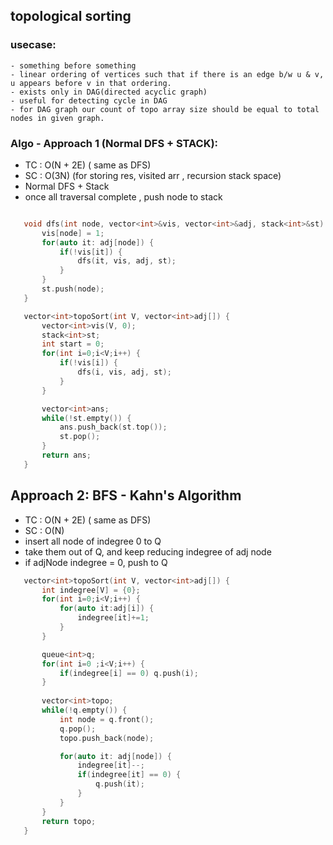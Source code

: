 ## topological sorting

### usecase:
    - something before something
    - linear ordering of vertices such that if there is an edge b/w u & v, u appears before v in that ordering.
    - exists only in DAG(directed acyclic graph)
    - useful for detecting cycle in DAG
    - for DAG graph our count of topo array size should be equal to total nodes in given graph.

### Algo - Approach 1 (Normal DFS + STACK):
- TC : O(N + 2E) ( same as DFS) <br/>
- SC : O(3N) (for storing res, visited arr , recursion stack space)
- Normal DFS + Stack
- once all traversal complete , push node to stack

 ```c++

    void dfs(int node, vector<int>&vis, vector<int>&adj, stack<int>&st) {
        vis[node] = 1;
        for(auto it: adj[node]) {
            if(!vis[it]) {
                dfs(it, vis, adj, st);
            }
        }
        st.push(node);
    }

    vector<int>topoSort(int V, vector<int>adj[]) {
        vector<int>vis(V, 0);
        stack<int>st;
        int start = 0;
        for(int i=0;i<V;i++) {
            if(!vis[i]) {
                dfs(i, vis, adj, st);
            }
        }

        vector<int>ans;
        while(!st.empty()) {
            ans.push_back(st.top());
            st.pop();
        }
        return ans;
    }
 ```

 ## Approach 2: BFS - Kahn's Algorithm
- TC : O(N + 2E) ( same as DFS) <br/>
- SC : O(N)
- insert all node of indegree 0 to Q
- take them out of Q, and keep reducing indegree of adj node
- if adjNode indegree = 0, push to Q

 ```c++
    vector<int>topoSort(int V, vector<int>adj[]) {
        int indegree[V] = {0};
        for(int i=0;i<V;i++) {
            for(auto it:adj[i]) {
                indegree[it]+=1;
            }
        }

        queue<int>q;
        for(int i=0 ;i<V;i++) {
            if(indegree[i] == 0) q.push(i);
        }
        
        vector<int>topo;
        while(!q.empty()) {
            int node = q.front();
            q.pop();
            topo.push_back(node);

            for(auto it: adj[node]) {
                indegree[it]--;
                if(indegree[it] == 0) {
                    q.push(it);
                }
            }
        }
        return topo;
    }
 ```
